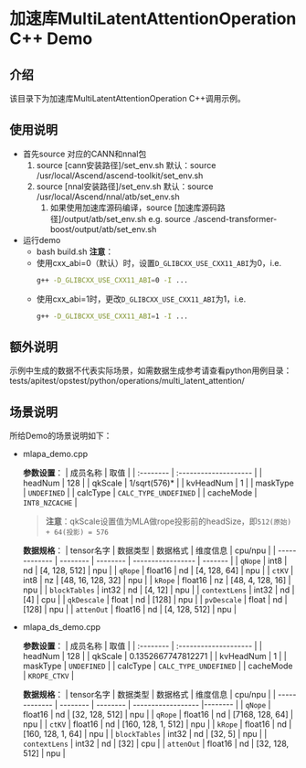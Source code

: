 # 加速库MultiLatentAttentionOperation C++ Demo
## 介绍
该目录下为加速库MultiLatentAttentionOperation C++调用示例。

## 使用说明
- 首先source 对应的CANN和nnal包
    1. source [cann安装路径]/set_env.sh
        默认：source /usr/local/Ascend/ascend-toolkit/set_env.sh
    2. source [nnal安装路径]/set_env.sh
        默认：source /usr/local/Ascend/nnal/atb/set_env.sh
        1. 如果使用加速库源码编译，source [加速库源码路径]/output/atb/set_env.sh
        e.g. source ./ascend-transformer-boost/output/atb/set_env.sh
- 运行demo
    - bash build.sh
    **注意**：
    - 使用cxx_abi=0（默认）时，设置`D_GLIBCXX_USE_CXX11_ABI`为0，i.e.
        ```sh
        g++ -D_GLIBCXX_USE_CXX11_ABI=0 -I ...
        ```
    - 使用cxx_abi=1时，更改`D_GLIBCXX_USE_CXX11_ABI`为1，i.e.
        ```sh
        g++ -D_GLIBCXX_USE_CXX11_ABI=1 -I ...
        ```

## 额外说明
示例中生成的数据不代表实际场景，如需数据生成参考请查看python用例目录：
tests/apitest/opstest/python/operations/multi_latent_attention/

## 场景说明

  所给Demo的场景说明如下：

- mlapa_demo.cpp
  
    **参数设置**：
    | 成员名称   | 取值                  |
    | :-------- | :-------------------- |
    | headNum   | 128                   |
    | qkScale   | 1/sqrt(576)*          |
    | kvHeadNum | 1                     |
    | maskType  | `UNDEFINED`           |
    | calcType  | `CALC_TYPE_UNDEFINED` |
    | cacheMode | `INT8_NZCACHE`        |

    > **注意**：qkScale设置值为MLA做rope投影前的headSize，即`512(原始) + 64(投影) = 576`

    **数据规格**：
    | tensor名字    | 数据类型  | 数据格式  | 维度信息          | cpu/npu |
    | ------------- | -------- | -------- | ----------------- | ------- |
    | `qNope`       | int8     | nd       | [4, 128, 512]     | npu     |
    | `qRope`       | float16  | nd       | [4, 128, 64]      | npu     |
    | `ctKV`        | int8     | nz       | [48, 16, 128, 32] | npu     |
    | `kRope`       | float16  | nz       | [48, 4, 128, 16]  | npu     |
    | `blockTables` | int32    | nd       | [4, 12]           | npu     |
    | `contextLens` | int32    | nd       | [4]               | cpu     |
    | `qkDescale`   | float    | nd       | [128]             | npu     |
    | `pvDescale`   | float    | nd       | [128]             | npu     |
    | `attenOut`    | float16  | nd       | [4, 128, 512]     | npu     |

- mlapa_ds_demo.cpp  

    **参数设置**：
    | 成员名称   | 取值                  |
    | :-------- | :-------------------- |
    | headNum   | 128                   |
    | qkScale   | 0.1352667747812271    |
    | kvHeadNum | 1                     |
    | maskType  | `UNDEFINED`           |
    | calcType  | `CALC_TYPE_UNDEFINED` |
    | cacheMode | `KROPE_CTKV`          |

    **数据规格**：
    | tensor名字     | 数据类型  | 数据格式  | 维度信息           | cpu/npu |
    | ------------- | -------- | -------- | ------------------ |-------- |
    | `qNope`       | float16  | nd       | [32, 128, 512]     | npu     |
    | `qRope`       | float16  | nd       | [7168, 128, 64]    | npu     |
    | `ctKV`        | float16  | nd       | [160, 128, 1, 512] | npu     |
    | `kRope`       | float16  | nd       | [160, 128, 1, 64]  | npu     |
    | `blockTables` | int32    | nd       | [32, 5]            | npu     |
    | `contextLens` | int32    | nd       | [32]               | cpu     |
    | `attenOut`    | float16  | nd       | [32, 128, 512]     | npu     |
